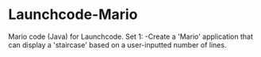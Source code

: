 # Launchcode-Mario
Mario code (Java) for Launchcode.
 Set 1:
 -Create a 'Mario' application that can display a 'staircase' based on a user-inputted number of lines.
